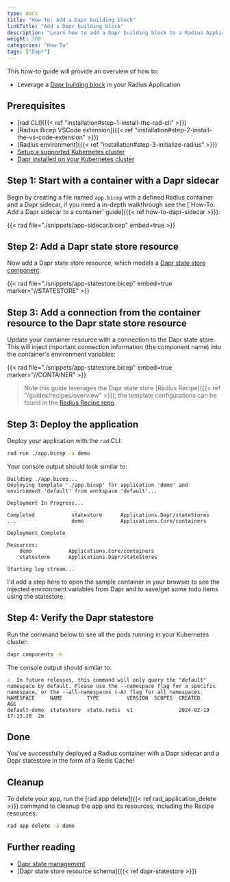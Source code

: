 ```yaml
---
type: docs
title: "How-To: Add a Dapr building block"
linkTitle: "Add a Dapr building block"
description: "Learn how to add a Dapr building block to a Radius Application"
weight: 300
categories: "How-To"
tags: ["Dapr"]
---
```


This how-to guide will provide an overview of how to:

- Leverage a [Dapr building block](https://docs.dapr.io/developing-applications/building-blocks/) in your Radius Application

## Prerequisites

- [rad CLI]({{< ref "installation#step-1-install-the-rad-cli" >}})
- [Radius Bicep VSCode extension]({{< ref "installation#step-2-install-the-vs-code-extension" >}})
- [Radius environment]({{< ref "installation#step-3-initialize-radius" >}})
- [Setup a supported Kubernetes cluster](https://docs.radapp.io/guides/operations/kubernetes/overview/#supported-clusters)
- [Dapr installed on your Kubernetes cluster](https://docs.dapr.io/operations/hosting/kubernetes/kubernetes-deploy/)

## Step 1: Start with a container with a Dapr sidecar

Begin by creating a file named `app.bicep` with a defined Radius container and a Dapr sidecar, if you need a in-depth walkthrough see the ['How-To: Add a Dapr sidecar to a container' guide]({{< ref how-to-dapr-sidecar >}}):

{{< rad file="./snippets/app-sidecar.bicep" embed=true >}}

## Step 2: Add a Dapr state store resource

Now add a Dapr state store resource, which models a [Dapr state store component](https://docs.dapr.io/developing-applications/building-blocks/state-management/state-management-overview/):

{{< rad file="./snippets/app-statestore.bicep" embed=true marker="//STATESTORE" >}}

## Step 3: Add a connection from the container resource to the Dapr state store resource

Update your container resource with a connection to the Dapr state store. This will inject important connection information (the component name) into the container's environment variables:

{{< rad file="./snippets/app-statestore.bicep" embed=true marker="//CONTAINER" >}}

> Note this guide leverages the Dapr state store [Radius Recipe]({{< ref "/guides/recipes/overview" >}}), the template configurations can be found in the [Radius Recipe repo](https://github.com/radius-project/recipes/tree/main).

## Step 3: Deploy the application

Deploy your application with the `rad` CLI:

```bash
rad run ./app.bicep -a demo
```

Your console output should look similar to:

```
Building ./app.bicep...
Deploying template './app.bicep' for application 'demo' and environment 'default' from workspace 'default'...

Deployment In Progress... 

Completed            statestore      Applications.Dapr/stateStores
...                  demo            Applications.Core/containers

Deployment Complete

Resources:
    demo            Applications.Core/containers
    statestore      Applications.Dapr/stateStores

Starting log stream...
```
I'd add a step here to open the sample container in your browser to see the injected environment variables from Dapr and to save/get some todo items using the statestore.
## Step 4: Verify the Dapr statestore

Run the command below to see all the pods running in your Kubernetes cluster:

```bash
dapr components -k
```

The console output should similar to:

```
⚠  In future releases, this command will only query the "default" namespace by default. Please use the --namespace flag for a specific namespace, or the --all-namespaces (-A) flag for all namespaces.
NAMESPACE     NAME        TYPE         VERSION  SCOPES  CREATED              AGE  
default-demo  statestore  state.redis  v1               2024-02-19 17:13.20  2m   
```

## Done

You've successfully deployed a Radius container with a Dapr sidecar and a Dapr statestore in the form of a Redis Cache!

## Cleanup

To delete your app, run the [rad app delete]({{< ref rad_application_delete >}}) command to cleanup the app and its resources, including the Recipe resources:

```bash
rad app delete -a demo
```

## Further reading

- [Dapr state management](https://docs.dapr.io/developing-applications/building-blocks/state-management/)
- [Dapr state store resource schema]({{< ref dapr-statestore >}})

